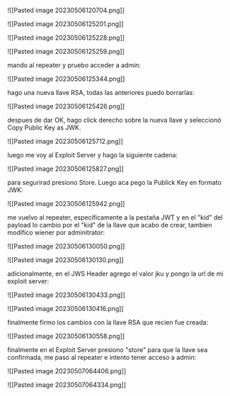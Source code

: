 
![[Pasted image 20230506120704.png]]

![[Pasted image 20230506125201.png]]

![[Pasted image 20230506125228.png]]

![[Pasted image 20230506125259.png]]

mando al repeater y pruebo acceder a admin:

![[Pasted image 20230506125344.png]]

hago una nueva llave RSA, todas las anteriores puedo borrarlas:

![[Pasted image 20230506125426.png]]

despues de dar OK, hago click derecho sobre la nueva llave y seleccionó Copy Public Key as JWK.


![[Pasted image 20230506125712.png]]

luego me voy al Exploit Server y hago la siguiente cadena:

![[Pasted image 20230506125827.png]]

para segurirad presiono Store. Luego aca pego la Publick Key en formato JWK:

![[Pasted image 20230506125942.png]]

me vuelvo al repeater, especificamente a la pestaña JWT y en el "kid" del payload lo cambio por el "kid" de la llave que acabo de crear, tambien modifico wiener por adminitrator:

![[Pasted image 20230506130050.png]]

![[Pasted image 20230506130130.png]]

adicionalmente, en el JWS Header agrego el valor jku y pongo la url de mi exploit server:

![[Pasted image 20230506130433.png]]


![[Pasted image 20230506130416.png]]


finalmente firmo los cambios con la llave RSA que recien fue creada:

![[Pasted image 20230506130558.png]]

finalmente en el Exploit Server presiono "store" para que la llave sea confirmada, me paso al repeater e intento tener acceso a admin:

![[Pasted image 20230507064406.png]]


![[Pasted image 20230507064334.png]]
